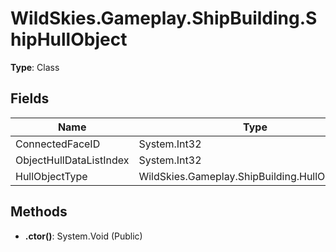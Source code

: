 ﻿# WildSkies.Gameplay.ShipBuilding.ShipHullObject

**Type**: Class

## Fields

| Name | Type | Access |
|------|------|--------|
| ConnectedFaceID | System.Int32 | Public |
| ObjectHullDataListIndex | System.Int32 | Public |
| HullObjectType | WildSkies.Gameplay.ShipBuilding.HullObjectType | Public |

## Methods

- **.ctor()**: System.Void (Public)

